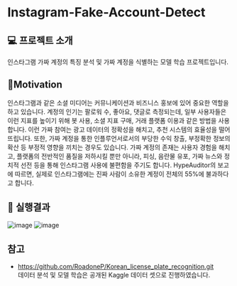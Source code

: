 # Instagram-Fake-Account-Detect

## 💻 프로젝트 소개
인스타그램 가짜 계정의 특징 분석 및 가짜 계정을 식별하는 모델 학습 프로젝트입니다.
<br>

  
## 🔧Motivation
인스타그램과 같은 소셜 미디어는 커뮤니케이션과 비즈니스 홍보에 있어 중요한 역할을 하고 있습니다. 계정의 인기는 팔로워 수, 좋아요, 댓글로 측정되는데, 일부 사용자들은 이런 지표를 높이기 위해 봇 사용, 소셜 지표 구매, 거래 플랫폼 이용과 같은 방법을 사용합니다. 이런 가짜 참여는 광고 데이터의 정확성을 해치고, 추천 시스템의 효율성을 떨어뜨립니다. 또한, 가짜 계정을 통한 인플루언서로서의 부당한 수익 창출, 부정확한 정보의 확산 등 부정적 영향을 끼치는 경우도 있습니다. 가짜 계정의 존재는 사용자 경험을 해치고, 플랫폼의 전반적인 품질을 저하시킬 뿐만 아니라, 피싱, 음란물 유포, 가짜 뉴스와 정치적 선전 등을 통해 인스타그램 사용에 불편함을 주기도 합니다. HypeAuditor의 보고에 따르면, 실제로 인스타그램에는 진짜 사람이 소유한 계정이 전체의 55%에 불과하다고 합니다.

  
## 🔎 실행결과
![image](https://github.com/Jeong-AYeong/Instagram-Fake-Account-Detect/assets/87751593/7eea6fbd-bed9-4c38-a036-9d802fb11de0)
![image](https://github.com/Jeong-AYeong/Instagram-Fake-Account-Detect/assets/87751593/3d88beb8-f737-4c51-ad4f-dd864f3b3ec0)
  

  
## 참고
* [https://github.com/RoadoneP/Korean_license_plate_recognition.git ](https://www.kaggle.com/datasets/rezaunderfit/instagram-fake-and-real-accounts-dataset/data)    
데이터 분석 및 모델 학습은 공개된 Kaggle 데이터 셋으로 진행하였습니다.
